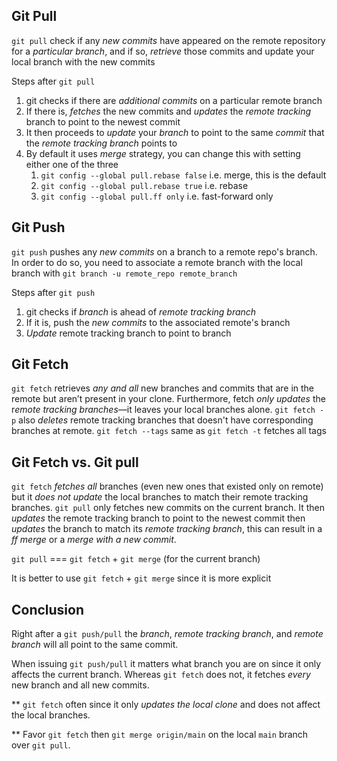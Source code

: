 ## Git Pull
`git pull` check if any *new commits* have appeared on the remote repository for a *particular branch*, and if so, *retrieve* those commits and update your local branch with the new commits

Steps after `git pull`
1. git checks if there are *additional commits* on a particular remote branch
2. If there is, *fetches* the new commits and *updates* the *remote tracking* branch to point to the newest commit
3. It then proceeds to *update* your *branch* to point to the same *commit* that the *remote tracking branch* points to
4. By default it uses *merge* strategy, you can change this with setting either one of the three
	1. `git config --global pull.rebase false` i.e. merge, this is the default
	2. `git config --global pull.rebase true` i.e. rebase
	3. `git config --global pull.ff only` i.e. fast-forward only

## Git Push
`git push` pushes any *new commits* on a branch to a remote repo's branch. In order to do so, you need to associate a remote branch with the local branch with `git branch -u remote_repo remote_branch`

Steps after `git push`
1. git checks if *branch* is ahead of *remote tracking branch*
2. If it is, push the *new commits* to the associated remote's branch
3. *Update* remote tracking branch to point to branch

## Git Fetch
`git fetch` retrieves _any and all_ new branches and commits that are in the remote but aren’t present in your clone.
Furthermore, fetch *only updates* the r*emote tracking branches*—it leaves your local branches alone.
`git fetch -p` also *deletes* remote tracking branches that doesn't have corresponding branches at remote.
`git fetch --tags` same as `git fetch -t` fetches all tags

## Git Fetch vs. Git pull
`git fetch` *fetches all* branches (even new ones that existed only on remote) but it *does not update* the local branches to match their remote tracking branches. 
`git pull` only fetches new commits on the current branch. It then *updates* the remote tracking branch to point to the newest commit then *updates* the branch to match its *remote tracking branch*, this can result in a *ff merge* or a *merge with a new commit*.

`git pull` === `git fetch` + `git merge` (for the current branch)

It is better to use `git fetch` + `git merge` since it is more explicit

## Conclusion
Right after a `git push/pull` the *branch*, *remote tracking branch*, and *remote branch* will all point to the same commit.

When issuing `git push/pull` it matters what branch you are on since it only affects the current branch. Whereas `git fetch` does not, it fetches *every* new branch and all new commits.

\*\* `git fetch` often since it only *updates the local clone* and does not affect the local branches.

\*\* Favor `git fetch` then `git merge origin/main` on the local `main` branch over `git pull`.





